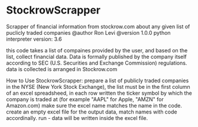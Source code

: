 # StockrowScrapper
Scrapper of financial information from stockrow.com about any given list of puclicly traded companies
@author Ron Levi
@version 1.0.0
python interpreter version: 3.6

this code takes a list of compaines provided by the user, and based on the list, collect financial data.
Data is formally published by the company itself according to SEC (U.S. Securities and Exchange Commission) regulations.
data is collected is arranged in Stockrow.com

How to Use StockrowScrapper:
prepare a list of publicly traded companies in the NYSE (New York Stock Exchange),
the list must be in the first column of an excel spreadsheed, in each row written the ticker symbol
by which the company is traded at (for example "AAPL" for Apple, "AMZN" for Amazon.com)
make sure the excel name matches the name in the code.
create an empty excel file for the output data, match names with code accordinally.
run - data will be written inside the excel file.
